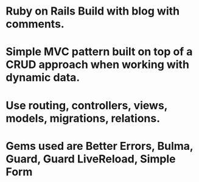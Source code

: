 # Ruby on Rails Build with blog with comments.
# Simple MVC pattern built on top of a CRUD approach when working with dynamic data.
# Use routing, controllers, views, models, migrations, relations.
# Gems used are Better Errors, Bulma, Guard, Guard LiveReload, Simple Form
